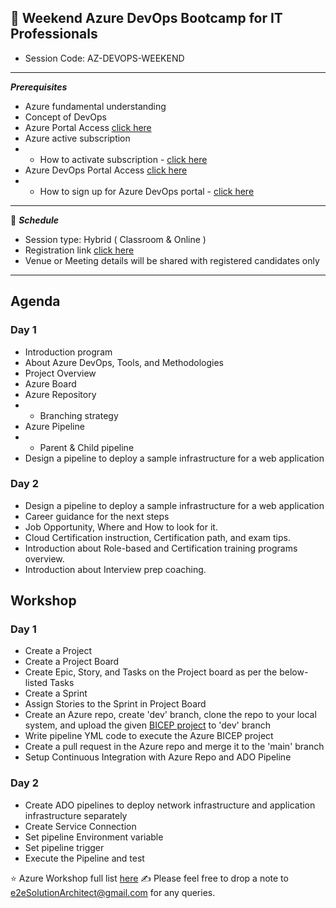 ## :memo: Weekend Azure DevOps Bootcamp for IT Professionals
- Session Code: AZ-DEVOPS-WEEKEND
------------
***Prerequisites***
- Azure fundamental understanding
- Concept of DevOps
- Azure Portal Access [click here](https://portal.azure.com/#home)
- Azure active subscription
- - How to activate subscription - [click here](https://www.youtube.com/watch?v=WjItvZILQUI)
- Azure DevOps Portal Access [click here](https://dev.azure.com/)
- - How to sign up for Azure DevOps portal - [click here](https://www.youtube.com/watch?v=oVIf09CMTMw)
------------
:calendar: ***Schedule***

- Session type: Hybrid ( Classroom & Online ) <br>
- Registration link [click here](https://e2esolutionarchitect.eventbrite.ca/) <br>
- Venue or Meeting details will be shared with registered candidates only
------------

## Agenda
### Day 1
- Introduction program
- About Azure DevOps, Tools, and Methodologies
- Project Overview
- Azure Board
- Azure Repository
- - Branching strategy
- Azure Pipeline
- - Parent & Child pipeline
- Design a pipeline to deploy a sample infrastructure for a web application

### Day 2
- Design a pipeline to deploy a sample infrastructure for a web application
- Career guidance for the next steps
- Job Opportunity, Where and How to look for it.
- Cloud Certification instruction, Certification path, and exam tips.
- Introduction about Role-based and Certification training programs overview.
- Introduction about Interview prep coaching.

## Workshop
### Day 1
- Create a Project
- Create a Project Board
- Create Epic, Story, and Tasks on the Project board as per the below-listed Tasks
- Create a Sprint
- Assign Stories to the Sprint in Project Board
- Create an Azure repo, create 'dev' branch, clone the repo to your local system, and upload the given [BICEP project](https://github.com/e2eSolutionArchitect/azure-cloud-masterclass/tree/main/projects/sample/iac-bicep/iac-bicep-webapp) to 'dev' branch
- Write pipeline YML code to execute the Azure BICEP project
- Create a pull request in the Azure repo and merge it to the 'main' branch
- Setup Continuous Integration with Azure Repo and ADO Pipeline

### Day 2
- Create ADO pipelines to deploy network infrastructure and application infrastructure separately
- Create Service Connection
- Set pipeline Environment variable
- Set pipeline trigger
- Execute the Pipeline and test

:star: Azure Workshop full list [here](https://github.com/e2eSolutionArchitect/academy/tree/main/masterclass/azure/series)
:writing_hand:  Please feel free to drop a note to e2eSolutionArchitect@gmail.com for any queries.
